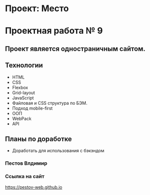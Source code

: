 # Проект: Место

# Проектная работа № 9

## Проект является одностраничным сайтом.

## Технологии

- HTML
- CSS
- Flexbox
- Grid-layout
- JavaScript
- Файловая и CSS структура по БЭМ.
- Подход mobile-first
- ООП
- WebPack
- API

## Планы по доработке

- Доработать для использования с бэкэндом

### Пестов Влдимир

### Ссылка на сайт

https://pestov-web.github.io
